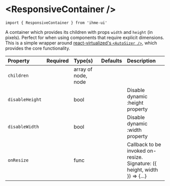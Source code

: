 \<ResponsiveContainer />
=====================

`import { ResponsiveContainer } from 'ihme-ui'`

A container which provides its children with props `width` and `height` (in pixels).
Perfect for when using components that require explicit dimensions.
This is a simple wrapper around [react-virtualized's `<AutoSizer />`](https://github.com/bvaughn/react-virtualized/blob/master/docs/AutoSizer.md),
which provides the core functionality.

Property | Required | Type(s) | Defaults | Description
:---    |:---      |:---     |:---      |:---
`children` |  | array of node, node |  |
`disableHeight` |  | bool |  | Disable dynamic :height property
`disableWidth` |  | bool |  | Disable dynamic :width property
`onResize` |  | func |  | Callback to be invoked on-resize.<br />Signature: ({ height, width }) => {...}
